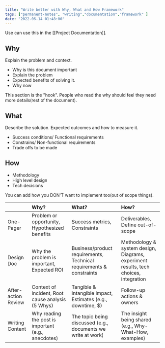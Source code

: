 ```yaml
---
title: "Write better with Why, What and How Framework"
tags: ["permanent-notes", "writing","documentation","framework" ]
date: "2022-06-14 01:48:00"
---
```


Use can use this in the [[Project Documentation]].

## Why

Explain the problem and context.

- Why is this document important
- Explain the problem
- Expected benefits of solving it.
- Why now

This section is the "hook". People who read the why should feel they need more details(rest of the document).

## What

Describe the solution. Expected outcomes and how to measure it.

- Success conditions/ Functional requirements
- Constrains/ Non-functional requirements
- Trade offs to be made

## How

- Methodology
- High level design 
- Tech decisions

You can add how you DON'T want to implement too(out of scope things).


|                     | Why?                                                | What?                                                               | How?                                                                                 |
|:--------------------|:----------------------------------------------------|:--------------------------------------------------------------------|:-------------------------------------------------------------------------------------|
| One-Pager           | Problem or opportunity, Hypothesized benefits       | Success metrics, Constraints                                        | Deliverables, Define out-of-scope                                                    |
| Design Doc          | Why the problem is important, Expected ROI          | Business/product requirements, Technical requirements & constraints | Methodology & system design, Diagrams, experiment results, tech choices, integration |
| After-action Review | Context of incident, Root cause analysis (5 Whys)   | Tangible & intangible impact, Estimates (e.g., downtime, $)         | Follow-up actions & owners                                                           |
| Writing Content     | Why reading the post is important (e.g., anecdotes) | The topic being discussed (e.g., documents we write at work)        | The insight being shared (e.g., Why-What-How, examples)                              |
